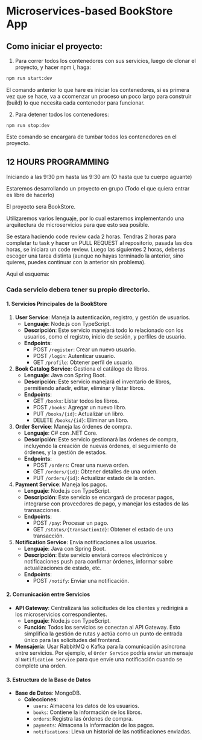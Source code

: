 # Microservices-based BookStore App


## Como iniciar el proyecto:

1) Para correr todos los contenedores con sus servicios, luego de clonar el proyecto, y hacer npm i, haga:

```bash
npm run start:dev
```
El comando anterior lo que hare es iniciar los contenedores, si es primera vez que se hace, va a ccomenzar un proceso un poco largo para construir (build) lo que necesita cada contenedor para funcionar. 

2) Para detener todos los contenedores:
```
npm run stop:dev
```
Este comando se encargara de tumbar todos los contenedores en el proyecto. 
##  12 HOURS PROGRAMMING

Iniciando a las 9:30 pm hasta las 9:30 am (O hasta que tu cuerpo aguante)

Estaremos desarrollando un proyecto en grupo (Todo el que quiera entrar es libre de hacerlo) 

El proyecto sera BookStore.

Utilizaremos varios lenguaje, por lo cual estaremos implementando una arquitectura de microservicios para que esto sea posible. 

Se estara haciendo code review cada 2 horas. Tendras 2 horas para completar tu task y hacer un PULL REQUEST al repositorio, pasada las dos horas, se iniciara un code review. Luego las siguientes 2 horas, deberas escoger una tarea distinta (aunque no hayas terminado la anterior, sino quieres, puedes continuar con la anterior sin problema). 

Aqui el esquema:

### **Cada servicio debera tener su propio directorio.**

#### **1. Servicios Principales de la BookStore**

1. **User Service**: Maneja la autenticación, registro, y gestión de usuarios.
    - **Lenguaje**: Node.js con TypeScript.
    - **Descripción**: Este servicio manejará todo lo relacionado con los usuarios, como el registro, inicio de sesión, y perfiles de usuario.
    - **Endpoints**:
        - POST `/register`: Crear un nuevo usuario.
        - POST `/login`: Autenticar usuario.
        - GET `/profile`: Obtener perfil de usuario.
2. **Book Catalog Service**: Gestiona el catálogo de libros.
    - **Lenguaje**: Java con Spring Boot.
    - **Descripción**: Este servicio manejará el inventario de libros, permitiendo añadir, editar, eliminar y listar libros.
    - **Endpoints**:
        - GET `/books`: Listar todos los libros.
        - POST `/books`: Agregar un nuevo libro.
        - PUT `/books/{id}`: Actualizar un libro.
        - DELETE `/books/{id}`: Eliminar un libro.
3. **Order Service**: Maneja las órdenes de compra.
    - **Lenguaje**: C# con .NET Core.
    - **Descripción**: Este servicio gestionará las órdenes de compra, incluyendo la creación de nuevas órdenes, el seguimiento de órdenes, y la gestión de estados.
    - **Endpoints**:
        - POST `/orders`: Crear una nueva orden.
        - GET `/orders/{id}`: Obtener detalles de una orden.
        - PUT `/orders/{id}`: Actualizar estado de la orden.
4. **Payment Service**: Maneja los pagos.
    - **Lenguaje**: Node.js con TypeScript.
    - **Descripción**: Este servicio se encargará de procesar pagos, integrarse con proveedores de pago, y manejar los estados de las transacciones.
    - **Endpoints**:
        - POST `/pay`: Procesar un pago.
        - GET `/status/{transactionId}`: Obtener el estado de una transacción.
5. **Notification Service**: Envía notificaciones a los usuarios.
    - **Lenguaje**: Java con Spring Boot.
    - **Descripción**: Este servicio enviará correos electrónicos y notificaciones push para confirmar órdenes, informar sobre actualizaciones de estado, etc.
    - **Endpoints**:
        - POST `/notify`: Enviar una notificación.

#### **2. Comunicación entre Servicios**

- **API Gateway**: Centralizará las solicitudes de los clientes y redirigirá a los microservicios correspondientes.
    - **Lenguaje**: Node.js con TypeScript.
    - **Función**: Todos los servicios se conectan al API Gateway. Esto simplifica la gestión de rutas y actúa como un punto de entrada único para las solicitudes del frontend.
- **Mensajería**: Usar RabbitMQ o Kafka para la comunicación asíncrona entre servicios. Por ejemplo, el `Order Service` podría enviar un mensaje al `Notification Service` para que envíe una notificación cuando se complete una orden.

#### **3. Estructura de la Base de Datos**

- **Base de Datos**: MongoDB.
    - **Colecciones**:
        - `users`: Almacena los datos de los usuarios.
        - `books`: Contiene la información de los libros.
        - `orders`: Registra las órdenes de compra.
        - `payments`: Almacena la información de los pagos.
        - `notifications`: Lleva un historial de las notificaciones enviadas.